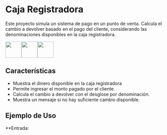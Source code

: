 # Caja Registradora      

Este proyecto simula un sistema de pago en un punto de venta. Calcula el cambio a devolver basado en el pago del cliente, considerando las denominaciones disponibles en la caja registradora.

<img src="https://upload.wikimedia.org/wikipedia/commons/6/61/HTML5_logo_and_wordmark.svg" width="50" height="50"><img src="https://upload.wikimedia.org/wikipedia/commons/6/62/CSS3_logo.svg" width="50" height="50"><img src="https://upload.wikimedia.org/wikipedia/commons/6/6a/JavaScript-logo.png" width="50" height="50">


## Características
- Muestra el dinero disponible en la caja registradora
- Permite ingresar el monto pagado por el cliente.
- Calcula el cambio a devolver con el desglose por denominación.
- Muestra un mensaje si no hay suficiente cambio disponible.

## Ejemplo de Uso
**Entrada:
